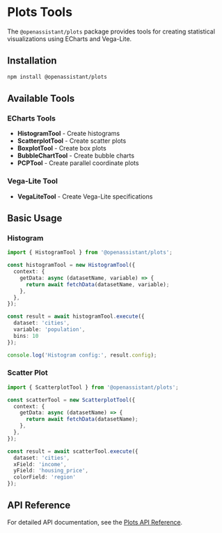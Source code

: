 # Plots Tools

The `@openassistant/plots` package provides tools for creating statistical visualizations using ECharts and Vega-Lite.

## Installation

```bash
npm install @openassistant/plots
```

## Available Tools

### ECharts Tools

- **HistogramTool** - Create histograms
- **ScatterplotTool** - Create scatter plots
- **BoxplotTool** - Create box plots
- **BubbleChartTool** - Create bubble charts
- **PCPTool** - Create parallel coordinate plots

### Vega-Lite Tool

- **VegaLiteTool** - Create Vega-Lite specifications

## Basic Usage

### Histogram

```typescript
import { HistogramTool } from '@openassistant/plots';

const histogramTool = new HistogramTool({
  context: {
    getData: async (datasetName, variable) => {
      return await fetchData(datasetName, variable);
    },
  },
});

const result = await histogramTool.execute({
  dataset: 'cities',
  variable: 'population',
  bins: 10
});

console.log('Histogram config:', result.config);
```

### Scatter Plot

```typescript
import { ScatterplotTool } from '@openassistant/plots';

const scatterTool = new ScatterplotTool({
  context: {
    getData: async (datasetName) => {
      return await fetchData(datasetName);
    },
  },
});

const result = await scatterTool.execute({
  dataset: 'cities',
  xField: 'income',
  yField: 'housing_price',
  colorField: 'region'
});
```

## API Reference

For detailed API documentation, see the [Plots API Reference](/api/@openassistant/plots/README).


